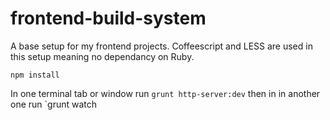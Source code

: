 frontend-build-system
=====================

A base setup for my frontend projects. Coffeescript and LESS are used in this setup meaning no dependancy on Ruby.

    npm install

In one terminal tab or window run `grunt http-server:dev` then in in another one run `grunt watch
